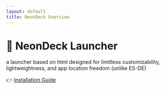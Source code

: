 ```yaml
---
layout: default
title: NeonDeck Overview
---
```

# 👾 NeonDeck Launcher

a launcher based on html designed for limitless customizability, lightweightness, and app location freedom (unlike ES-DE)

👉 [Installation Guide](install.md)